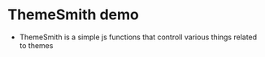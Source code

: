 # ThemeSmith demo

- ThemeSmith is a simple js functions that controll various things related to themes
